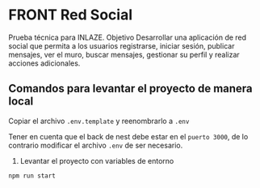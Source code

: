 # FRONT Red Social

Prueba técnica para INLAZE. Objetivo Desarrollar una aplicación de red social que permita a los usuarios registrarse, iniciar sesión, publicar mensajes, ver el muro, buscar mensajes, gestionar su perfil y realizar acciones adicionales.

## Comandos para levantar el proyecto de manera local

Copiar el archivo `.env.template` y reenombrarlo a `.env`

Tener en cuenta que el back de nest debe estar en el `puerto 3000`, de lo contrario modificar el archivo `.env` de ser necesario.

1. Levantar el proyecto con variables de entorno

```
npm run start
```
